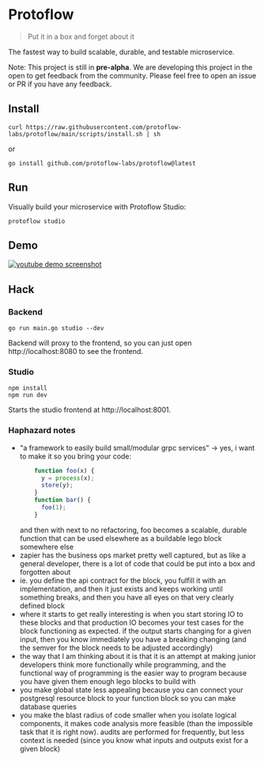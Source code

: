 # Protoflow

> Put it in a box and forget about it

The fastest way to build scalable, durable, and testable microservice.

Note: This project is still in **pre-alpha**. We are developing this project in the open to get feedback from the community. Please feel free to open an issue or PR if you have any feedback.

## Install
```shell
curl https://raw.githubusercontent.com/protoflow-labs/protoflow/main/scripts/install.sh | sh
```
or
```shell
go install github.com/protoflow-labs/protoflow@latest
```

## Run
Visually build your microservice with Protoflow Studio:
```shell
protoflow studio
```

## Demo
[![youtube demo screenshot](http://img.youtube.com/vi/ZnUyUbh-Xp8/0.jpg)](https://www.youtube.com/live/hemR9YiD_Ec?feature=share&t=688)

## Hack
### Backend
```shell
go run main.go studio --dev
```

Backend will proxy to the frontend, so you can just open http://localhost:8080 to see the frontend.

### Studio
```shell
npm install
npm run dev
```

Starts the studio frontend at http://localhost:8001.

### Haphazard notes
- "a framework to easily build small/modular grpc services" -> yes, i want to make it so you bring your code:  
  ``` js
      function foo(x) {
        y = process(x);
        store(y);
      }
      function bar() {
        foo(1);
      }
  ```
  and then with next to no refactoring, foo becomes a scalable, durable function that can be used elsewhere as a buildable lego block somewhere else  
- zapier has the business ops market pretty well captured, but as like a general developer, there is a lot of code that could be put into a box and forgotten about  
- ie. you define the api contract for the block, you fulfill it with an implementation, and then it just exists and keeps working until something breaks, and then you have all eyes on that very clearly defined block  
- where it starts to get really interesting is when you start storing IO to these blocks and that production IO becomes your test cases for the block functioning as expected. if the output starts changing for a given input, then you know immediately you have a breaking changing (and the semver for the block needs to be adjusted accordingly)  
- the way that I am thinking about it is that it is an attempt at making junior developers think more functionally while programming, and the functional way of programming is the easier way to program because you have given them enough lego blocks to build with  
- you make global state less appealing because you can connect your postgresql resource block to your function block so you can make database queries  
- you make the blast radius of code smaller when you isolate logical components, it makes code analysis more feasible (than the impossible task that it is right now). audits are performed for frequently, but less context is needed (since you know what inputs and outputs exist for a given block)  
